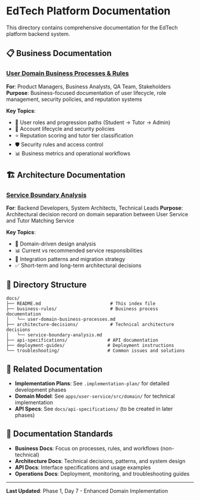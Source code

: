 # EdTech Platform Documentation

This directory contains comprehensive documentation for the EdTech platform backend system.

## 📋 Business Documentation

### [User Domain Business Processes & Rules](./business-rules/user-domain-business-processes.md)
**For**: Product Managers, Business Analysts, QA Team, Stakeholders
**Purpose**: Business-focused documentation of user lifecycle, role management, security policies, and reputation systems

**Key Topics**:
- 👥 User roles and progression paths (Student → Tutor → Admin)
- 🔄 Account lifecycle and security policies
- ⭐ Reputation scoring and tutor tier classification
- 🛡️ Security rules and access control
- 📊 Business metrics and operational workflows

## 🏗️ Architecture Documentation

### [Service Boundary Analysis](./architecture-decisions/service-boundary-analysis.md)
**For**: Backend Developers, System Architects, Technical Leads
**Purpose**: Architectural decision record on domain separation between User Service and Tutor Matching Service

**Key Topics**:
- 🎯 Domain-driven design analysis
- 📊 Current vs recommended service responsibilities
- 🔧 Integration patterns and migration strategy
- ✅ Short-term and long-term architectural decisions

## 📁 Directory Structure

```
docs/
├── README.md                          # This index file
├── business-rules/                    # Business process documentation
│   └── user-domain-business-processes.md
├── architecture-decisions/            # Technical architecture decisions
│   └── service-boundary-analysis.md
├── api-specifications/               # API documentation
├── deployment-guides/                # Deployment instructions
└── troubleshooting/                  # Common issues and solutions
```

## 🔗 Related Documentation

- **Implementation Plans**: See `.implementation-plan/` for detailed development phases
- **Domain Model**: See `apps/user-service/src/domain/` for technical implementation
- **API Specs**: See `docs/api-specifications/` (to be created in later phases)

## 📝 Documentation Standards

- **Business Docs**: Focus on processes, rules, and workflows (non-technical)
- **Architecture Docs**: Technical decisions, patterns, and system design
- **API Docs**: Interface specifications and usage examples
- **Operations Docs**: Deployment, monitoring, and troubleshooting guides

---

**Last Updated**: Phase 1, Day 7 - Enhanced Domain Implementation
